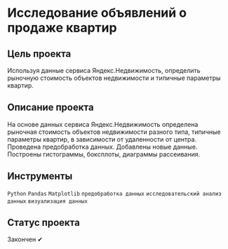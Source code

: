 # Исследование объявлений о продаже квартир

## Цель проекта
Используя данные сервиса Яндекс.Недвижимость, определить рыночную стоимость объектов недвижимости и типичные параметры квартир.

## Описание проекта
На основе данных сервиса Яндекс.Недвижимость определена рыночная стоимость
объектов недвижимости разного типа, типичные параметры квартир, в зависимости от
удаленности от центра. Проведена предобработка данных. Добавлены новые данные.
Построены гистограммы, боксплоты, диаграммы рассеивания.

## Инструменты
`Python` `Pandas` `Matplotlib` `предобработка данных` `исследовательский анализ данных` `визуализация данных`

## Статус проекта
Закончен ✔

